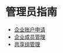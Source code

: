 # 管理员指南

  * [企业账户申请](member-apply.md)
  * [企业成员管理](member-manager.md)
  * [共享组管理](resource-manager.md)
